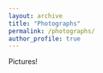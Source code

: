 ```yaml
---
layout: archive
title: "Photographs"
permalink: /photographs/
author_profile: true
---
```


Pictures!